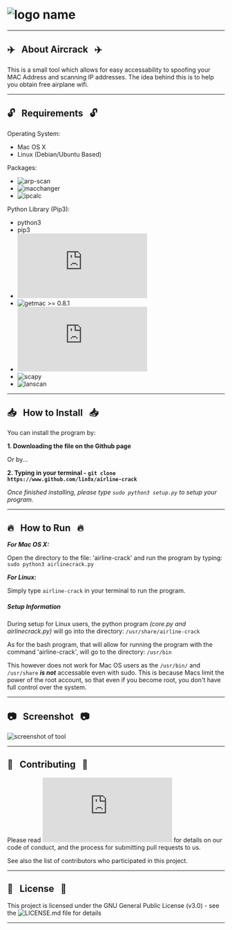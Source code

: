 
# ![logo name](http://i67.tinypic.com/huekv8.jpg)

------------------------------------------------------------------------

## :airplane: &nbsp; About Aircrack &nbsp; :airplane:

This is a small tool which allows for easy accessability to spoofing your MAC Address and scanning IP addresses.
The idea behind this is to help you obtain free airplane wifi.
  
------------------------------------------------------------------------

## :unlock: &nbsp; Requirements &nbsp; :unlock:

Operating System:
* Mac OS X
* Linux (Debian/Ubuntu Based)

Packages:
* ![arp-scan](https://linux.die.net/man/1/arp-scan)
* ![macchanger](https://github.com/alobbs/macchanger)
* ![ipcalc](https://linux.die.net/man/1/ipcalc)

Python Library (Pip3):
* python3
* pip3
* ![os](https://docs.python.org/3/library/os.html)
* ![getmac](https://pypi.org/project/getmac/) >= 0.8.1
* ![platform](https://docs.python.org/3/library/platform.html)
* ![scapy](https://pypi.org/project/scapy-python3/)
* ![lanscan](https://pypi.org/project/lanscan/)

------------------------------------------------------------------------

## :inbox_tray: &nbsp; How to Install &nbsp; :inbox_tray:

You can install the program by:

**1. Downloading the file on the Github page**

Or by...

**2. Typing in your terminal - `git clone https://www.github.com/lin8x/airline-crack`**

*Once finished installing, please type `sudo python3 setup.py` to setup your program.*

------------------------------------------------------------------------

## :fire: &nbsp; How to Run &nbsp; :fire:

***For Mac OS X:***

Open the directory to the file: 'airline-crack' and run the program by typing: 
`sudo python3 airlinecrack.py`

***For Linux:***

Simply type `airline-crack` in your terminal to run the program.

##### Setup Information

During setup for Linux users, the python program _(core.py and airlinecrack.py)_ will go into the directory: `/usr/share/airline-crack`

As for the bash program, that will allow for running the program with the command 'airline-crack', will go to the directory: `/usr/bin`

This however does not work for Mac OS users as the `/usr/bin/` and `/usr/share` ***is not*** accessable even with sudo.
This is because Macs limit the power of the root account, so that even if you become root, you don't have full control over the system.

------------------------------------------------------------------------

## :camera: &nbsp; Screenshot &nbsp; :camera:

![screenshot of tool](http://i68.tinypic.com/rwlz4o.png)

------------------------------------------------------------------------

## :star2: &nbsp; Contributing &nbsp; :star2:

Please read ![CONTRIBUTING.md](https://github.com/Lin8x/airline-crack/blob/master/CONTRIBUTING.md) for details on our code of conduct, and the process for submitting pull requests to us.

See also the list of contributors who participated in this project.

------------------------------------------------------------------------

## :page_with_curl: &nbsp; License &nbsp; :page_with_curl:

This project is licensed under the GNU General Public License (v3.0) - see the ![LICENSE.md](https://github.com/Lin8x/airline-crack/blob/master/LICENSE) file for details

------------------------------------------------------------------------

